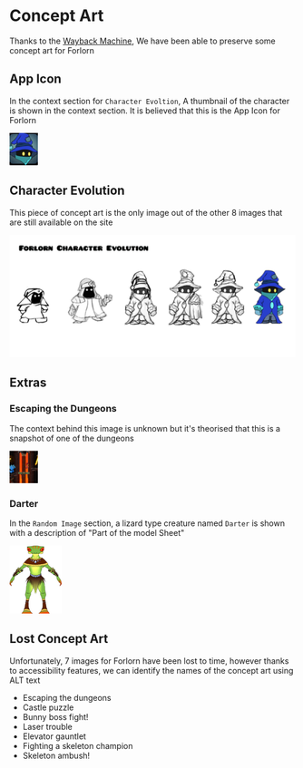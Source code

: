 # Concept Art

Thanks to the [Wayback Machine](http://web.archive.org/web/20140406001601/http://gameawards.se:80/competition_entries/714), We have been able to preserve some concept art for Forlorn

## App Icon

In the context section for `Character Evoltion`, A thumbnail of the character is shown in the context section. It is believed that this is the App Icon for Forlorn

![app_icon](https://github.com/Wyliemaster/forlorn-Docs/blob/main/Concept-Art/assets/Forlorn.png?raw=true)

## Character Evolution

This piece of concept art is the only image out of the other 8 images that are still available on the site

![character_overlution](https://github.com/Wyliemaster/forlorn-Docs/blob/main/Concept-Art/assets/Character%20evolution.png?raw=true)

## Extras

### Escaping the Dungeons

The context behind this image is unknown but it's theorised that this is a snapshot of one of the dungeons

![escape](https://github.com/Wyliemaster/forlorn-Docs/blob/main/Concept-Art/assets/Escaping%20the%20dungeons.png?raw=true)

### Darter

In the `Random Image` section, a lizard type creature named `Darter` is shown with a description of "Part of the model Sheet"

![darter](https://github.com/Wyliemaster/forlorn-Docs/blob/main/Concept-Art/assets/Darter.png?raw=true)

## Lost Concept Art

Unfortunately, 7 images for Forlorn have been lost to time, however thanks to accessibility features, we can identify the names of the concept art using ALT text

- Escaping the dungeons
- Castle puzzle
- Bunny boss fight!
- Laser trouble
- Elevator gauntlet
- Fighting a skeleton champion
- Skeleton ambush!

